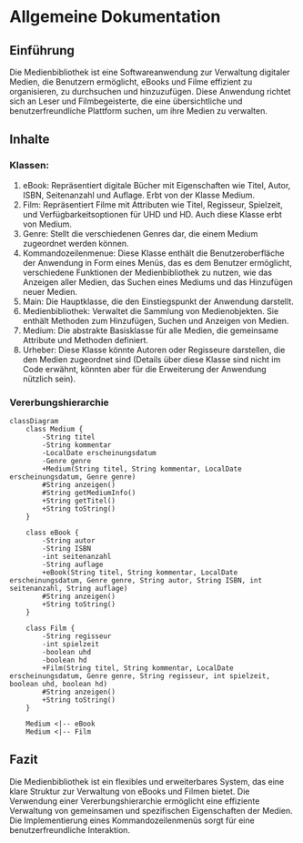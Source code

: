 # Allgemeine Dokumentation

## Einführung
Die Medienbibliothek ist eine Softwareanwendung zur Verwaltung digitaler Medien, die Benutzern ermöglicht, eBooks und Filme effizient zu organisieren, zu durchsuchen und hinzuzufügen. Diese Anwendung richtet sich an Leser und Filmbegeisterte, die eine übersichtliche und benutzerfreundliche Plattform suchen, um ihre Medien zu verwalten.

## Inhalte
### Klassen:
1. eBook: Repräsentiert digitale Bücher mit Eigenschaften wie Titel, Autor, ISBN, Seitenanzahl und Auflage. Erbt von der Klasse Medium.
2. Film: Repräsentiert Filme mit Attributen wie Titel, Regisseur, Spielzeit, und Verfügbarkeitsoptionen für UHD und HD. Auch diese Klasse erbt von Medium.
3. Genre: Stellt die verschiedenen Genres dar, die einem Medium zugeordnet werden können.
4. Kommandozeilenmenue: Diese Klasse enthält die Benutzeroberfläche der Anwendung in Form eines Menüs, das es dem Benutzer ermöglicht, verschiedene Funktionen der Medienbibliothek zu nutzen, wie das Anzeigen aller Medien, das Suchen eines Mediums und das Hinzufügen neuer Medien.
5. Main: Die Hauptklasse, die den Einstiegspunkt der Anwendung darstellt.
6. Medienbibliothek: Verwaltet die Sammlung von Medienobjekten. Sie enthält Methoden zum Hinzufügen, Suchen und Anzeigen von Medien.
7. Medium: Die abstrakte Basisklasse für alle Medien, die gemeinsame Attribute und Methoden definiert.
8. Urheber: Diese Klasse könnte Autoren oder Regisseure darstellen, die den Medien zugeordnet sind (Details über diese Klasse sind nicht im Code erwähnt, könnten aber für die Erweiterung der Anwendung nützlich sein).

### Vererbungshierarchie
```mermaid
classDiagram
    class Medium {
        -String titel
        -String kommentar
        -LocalDate erscheinungsdatum
        -Genre genre
        +Medium(String titel, String kommentar, LocalDate erscheinungsdatum, Genre genre)
        #String anzeigen()
        #String getMediumInfo()
        +String getTitel()
        +String toString()
    }

    class eBook {
        -String autor
        -String ISBN
        -int seitenanzahl
        -String auflage
        +eBook(String titel, String kommentar, LocalDate erscheinungsdatum, Genre genre, String autor, String ISBN, int seitenanzahl, String auflage)
        #String anzeigen()
        +String toString()
    }

    class Film {
        -String regisseur
        -int spielzeit
        -boolean uhd
        -boolean hd
        +Film(String titel, String kommentar, LocalDate erscheinungsdatum, Genre genre, String regisseur, int spielzeit, boolean uhd, boolean hd)
        #String anzeigen()
        +String toString()
    }

    Medium <|-- eBook
    Medium <|-- Film

```

## Fazit
Die Medienbibliothek ist ein flexibles und erweiterbares System, das eine klare Struktur zur Verwaltung von eBooks und Filmen bietet. Die Verwendung einer Vererbungshierarchie ermöglicht eine effiziente Verwaltung von gemeinsamen und spezifischen Eigenschaften der Medien. Die Implementierung eines Kommandozeilenmenüs sorgt für eine benutzerfreundliche Interaktion.
